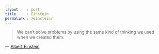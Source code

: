 ```yaml
---
layout    : post
title     : Einstein
permalink : /einstein/
---
```


> We can’t solve problems by using the same kind of thinking we used when we
> created them.

&mdash; [Albert Einstein](http://rescomp.stanford.edu/~cheshire/EinsteinQuotes.html)
